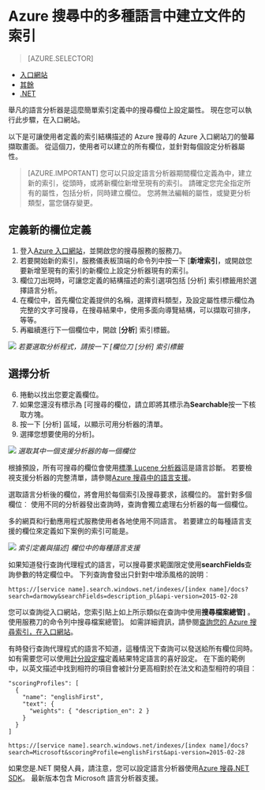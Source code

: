 <properties
   pageTitle="Azure 搜尋中的多種語言中建立的文件索引 |Microsoft Azure |裝載的雲端搜尋服務"
   description=" Azure 搜尋支援 56 的語言，運用語言分析器從 microsoft Lucene 和自然語言處理技術。"
   services="search"
   documentationCenter=""
   authors="yahnoosh"
   manager="pablocas"
   editor=""/>

<tags
   ms.service="search"
   ms.devlang="na"
   ms.workload="search"
   ms.topic="article"
   ms.tgt_pltfrm="na"
   ms.date="07/14/2016"
   ms.author="jlembicz"/>

# <a name="create-an-index-for-documents-in-multiple-languages-in-azure-search"></a>Azure 搜尋中的多種語言中建立文件的索引
> [AZURE.SELECTOR]
- [入口網站](search-language-support.md)
- [其餘](https://msdn.microsoft.com/library/azure/dn879793.aspx)
- [.NET](https://msdn.microsoft.com/library/azure/microsoft.azure.search.models.analyzername.aspx)

舉凡的語言分析器是這麼簡單索引定義中的搜尋欄位上設定屬性。 現在您可以執行此步驟，在入口網站。

以下是可讓使用者定義的索引結構描述的 Azure 搜尋的 Azure 入口網站刀的螢幕擷取畫面。 從這個刀，使用者可以建立的所有欄位，並針對每個設定分析器屬性。

> [AZURE.IMPORTANT] 您可以只設定語言分析器期間欄位定義為中，建立新的索引，從頭時，或將新欄位新增至現有的索引。 請確定您完全指定所有的屬性，包括分析，同時建立欄位。 您將無法編輯的屬性，或變更分析類型，當您儲存變更。

## <a name="define-a-new-field-definition"></a>定義新的欄位定義

1. 登入[Azure 入口網站](https://portal.azure.com)，並開啟您的搜尋服務的服務刀。
2. 若要開始新的索引，服務儀表板頂端的命令列中按一下 [**新增索引**，或開啟您要新增至現有的索引的新欄位上設定分析器現有的索引。
3. 欄位刀出現時，可讓您定義的結構描述的索引選項包括 [分析] 索引標籤用於選擇語言分析。
4. 在欄位中，首先欄位定義提供的名稱，選擇資料類型，及設定屬性標示欄位為完整的文字可搜尋，在搜尋結果中，使用多面向導覽結構，可以擷取可排序，等等。 
5. 再繼續進行下一個欄位中，開啟 [**分析**] 索引標籤。 

   
![][1]
*若要選取分析程式，請按一下 [欄位刀 [分析] 索引標籤*

## <a name="choose-an-analyzer"></a>選擇分析

6. 捲動以找出您要定義欄位。 
7. 如果您還沒有標示為 [可搜尋的欄位，請立即將其標示為**Searchable**按一下核取方塊。
8. 按一下 [分析] 區域，以顯示可用分析器的清單。
9. 選擇您想要使用的分析]。

![][2]
*選取其中一個支援分析器的每一個欄位*

根據預設，所有可搜尋的欄位會使用[標準 Lucene 分析器](http://lucene.apache.org/core/4_10_0/analyzers-common/org/apache/lucene/analysis/standard/StandardAnalyzer.html)這是語言診斷。 若要檢視支援分析器的完整清單，請參閱[Azure 搜尋中的語言支援](https://msdn.microsoft.com/library/azure/dn879793.aspx)。

選取語言分析後的欄位，將會用於每個索引及搜尋要求，該欄位的。 當針對多個欄位︰ 使用不同的分析器發出查詢時，查詢會獨立處理右分析器的每一個欄位。

多的網頁和行動應用程式服務使用者各地使用不同語言。 若要建立的每種語言支援的欄位來定義如下案例的索引可能是。

![][3]
*索引定義與描述] 欄位中的每種語言支援*

如果知道發行查詢代理程式的語言，可以搜尋要求範圍限定使用**searchFields**查詢參數的特定欄位中。 下列查詢會發出只針對中增添風格的說明︰

`https://[service name].search.windows.net/indexes/[index name]/docs?search=darmowy&searchFields=description_pl&api-version=2015-02-28`

您可以查詢從入口網站，您索引貼上如上所示類似在查詢中使用**搜尋檔案總管]** 。 使用服務刀的命令列中搜尋檔案總管]。 如需詳細資訊，請參閱[查詢您的 Azure 搜尋索引，在入口網站](search-explorer.md)。

有時發行查詢代理程式的語言不知道，這種情況下查詢可以發送給所有欄位同時。 如有需要您可以使用[計分設定檔](https://msdn.microsoft.com/library/azure/dn798928.aspx)定義結果特定語言的喜好設定。 在下面的範例中，以英文描述中找到相符的項目會被計分更高相對於在法文和造型相符的項目︰

    "scoringProfiles": [
      {
        "name": "englishFirst",
        "text": {
          "weights": { "description_en": 2 }
        }
      }
    ]

`https://[service name].search.windows.net/indexes/[index name]/docs?search=Microsoft&scoringProfile=englishFirst&api-version=2015-02-28`

如果您是.NET 開發人員，請注意，您可以設定語言分析器使用[Azure 搜尋.NET SDK](http://www.nuget.org/packages/Microsoft.Azure.Search)。 最新版本包含 Microsoft 語言分析器支援。

<!-- Image References -->
[1]: ./media/search-language-support/AnalyzerTab.png
[2]: ./media/search-language-support/SelectAnalyzer.png
[3]: ./media/search-language-support/IndexDefinition.png
